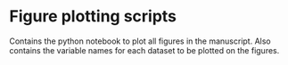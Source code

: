 # Figure plotting scripts
Contains the python notebook to plot all figures in the manuscript. Also contains the variable names for
each dataset to be plotted on the figures.
